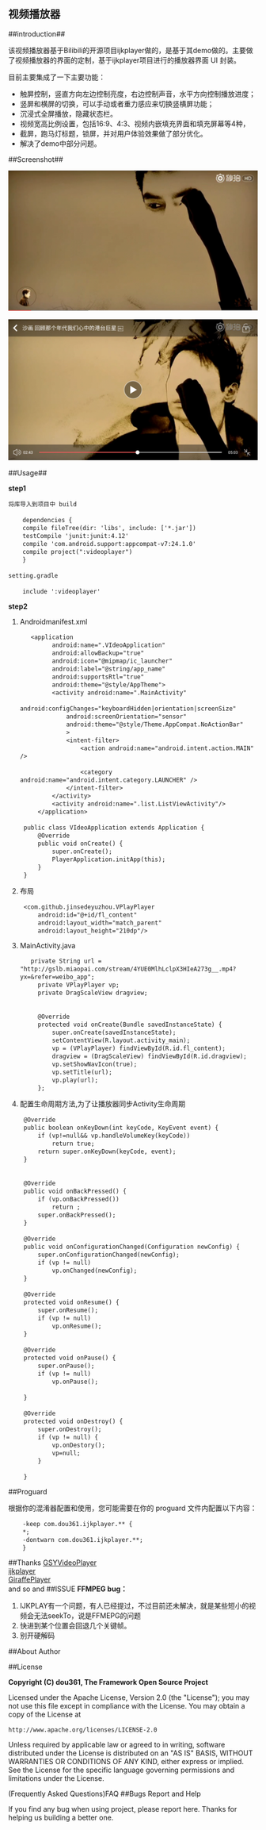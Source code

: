 ## 视频播放器
##introduction##
 
该视频播放器基于Bilibili的开源项目ijkplayer做的，是基于其demo做的。主要做了视频播放器的界面的定制，基于ijkplayer项目进行的播放器界面 UI 封装。

目前主要集成了一下主要功能：

* 触屏控制，竖直方向左边控制亮度，右边控制声音，水平方向控制播放进度；
* 竖屏和横屏的切换，可以手动或者重力感应来切换竖横屏功能；
* 沉浸式全屏播放，隐藏状态栏。
* 视频宽高比例设置，包括16:9、4:3、视频内嵌填充界面和填充屏幕等4种，
* 截屏，跑马灯标题，锁屏，并对用户体验效果做了部分优化。
* 解决了demo中部分问题。

##Screenshot##

![player](./player.png)   
 
![player](./playerone.png)  
	
##Usage##

 **step1**    

	将库导入到项目中 build 

		dependencies {
		compile fileTree(dir: 'libs', include: ['*.jar'])
		testCompile 'junit:junit:4.12'
		compile 'com.android.support:appcompat-v7:24.1.0'
		compile project(":videoplayer")
		}
	
	setting.gradle

		include ':videoplayer'
**step2**
	 
1. Androidmanifest.xml  

		  <application
		        android:name=".VIdeoApplication"
		        android:allowBackup="true"
		        android:icon="@mipmap/ic_launcher"
		        android:label="@string/app_name"
		        android:supportsRtl="true"
		        android:theme="@style/AppTheme">
		        <activity android:name=".MainActivity"
		            android:configChanges="keyboardHidden|orientation|screenSize"
		            android:screenOrientation="sensor"
		            android:theme="@style/Theme.AppCompat.NoActionBar"
		            >
		            <intent-filter>
		                <action android:name="android.intent.action.MAIN" />
		
		                <category android:name="android.intent.category.LAUNCHER" />
		            </intent-filter>
		        </activity>
		        <activity android:name=".list.ListViewActivity"/>
		    </application>
		
		public class VIdeoApplication extends Application {
		    @Override
		    public void onCreate() {
		        super.onCreate();
		        PlayerApplication.initApp(this);
		    }
		}

2. 布局  

	    <com.github.jinsedeyuzhou.VPlayPlayer
	        android:id="@+id/fl_content"
	        android:layout_width="match_parent"
	        android:layout_height="210dp"/>
3. MainActivity.java

		  private String url = "http://gslb.miaopai.com/stream/4YUE0MlhLclpX3HIeA273g__.mp4?yx=&refer=weibo_app";
		    private VPlayPlayer vp;
		    private DragScaleView dragview;
		
		
		    @Override
		    protected void onCreate(Bundle savedInstanceState) {
		        super.onCreate(savedInstanceState);
		        setContentView(R.layout.activity_main);
		        vp = (VPlayPlayer) findViewById(R.id.fl_content);
		        dragview = (DragScaleView) findViewById(R.id.dragview);
		        vp.setShowNavIcon(true);
		        vp.setTitle(url);
		        vp.play(url);
		    };
4. 配置生命周期方法,为了让播放器同步Activity生命周期


	    @Override
	    public boolean onKeyDown(int keyCode, KeyEvent event) {
	        if (vp!=null&& vp.handleVolumeKey(keyCode))
	            return true;
	        return super.onKeyDown(keyCode, event);
	    }
	
	
	    @Override
	    public void onBackPressed() {
	        if (vp.onBackPressed())
	            return ;
	        super.onBackPressed();
	    }
	
	    @Override
	    public void onConfigurationChanged(Configuration newConfig) {
	        super.onConfigurationChanged(newConfig);
	        if (vp != null)
	            vp.onChanged(newConfig);
	    }
	
	    @Override
	    protected void onResume() {
	        super.onResume();
	        if (vp != null)
	            vp.onResume();
	    }
	
	    @Override
	    protected void onPause() {
	        super.onPause();
	        if (vp != null)
	            vp.onPause();
	
	    }
	
	    @Override
	    protected void onDestroy() {
	        super.onDestroy();
	        if (vp != null) {
	            vp.onDestory();
	            vp=null;
	        }
	       
	    }

##Proguard

根据你的混淆器配置和使用，您可能需要在你的 proguard 文件内配置以下内容：

		-keep com.dou361.ijkplayer.** {
		*;
		-dontwarn com.dou361.ijkplayer.**;
		}

##Thanks
[GSYVideoPlayer](https://github.com/CarGuo/GSYVideoPlayer)  
[ijkplayer](https://github.com/Bilibili/ijkplayer)  
[GiraffePlayer](https://github.com/tcking/GiraffePlayer)  
and so and
##ISSUE
**FFMPEG bug：**  
1. IJKPLAY有一个问题，有人已经提过，不过目前还未解决，就是某些短小的视频会无法seekTo，说是FFMEPG的问题  
2. 快进到某个位置会回退几个关键帧。
3. 别开硬解码

##About Author

##License

**Copyright (C) dou361, The Framework Open Source Project**

Licensed under the Apache License, Version 2.0 (the "License");
you may not use this file except in compliance with the License.
You may obtain a copy of the License at

    http://www.apache.org/licenses/LICENSE-2.0

Unless required by applicable law or agreed to in writing, software
distributed under the License is distributed on an "AS IS" BASIS,
WITHOUT WARRANTIES OR CONDITIONS OF ANY KIND, either express or implied.
See the License for the specific language governing permissions and
limitations under the License.

(Frequently Asked Questions)FAQ
##Bugs Report and Help

If you find any bug when using project, please report here. Thanks for helping us building a better one.
